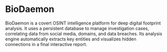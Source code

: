 # BioDaemon
BioDaemon is a covert OSINT intelligence platform for deep digital footprint analysis. It uses a persistent database to manage investigation cases, correlating data from social media, domains, and data breaches. Its analysis engine automatically extracts key entities and visualizes hidden connections in a final interactive report.
